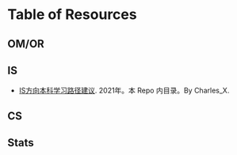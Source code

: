 # Table of Resources

## OM/OR


## IS

- [IS方向本科学习路径建议](IS/2021-Charles_X.md). 2021年。本 Repo 内目录。By Charles_X.

## CS


## Stats
